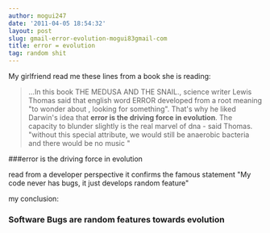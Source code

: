 ```yaml
---
author: mogui247
date: '2011-04-05 18:54:32'
layout: post
slug: gmail-error-evolution-mogui83gmail-com
title: error = evolution
tag: random shit
---
```


My girlfriend read me these lines from a book she is reading:

> ...In this book THE MEDUSA AND THE SNAIL., science writer Lewis Thomas said that english word ERROR developed from a root meaning "to wonder about , looking for something". 
> That's why he liked Darwin's idea that **error is the driving force in evolution**. 
> The capacity to blunder slightly is the real marvel of dna - said Thomas. "without this special attribute, we would still be anaerobic bacteria and there would be no music "

  
###error is the driving force in evolution

read from a developer perspective it confirms the famous statement "My code never has bugs, it just develops random feature"

my conclusion: 

### Software Bugs are random features towards evolution ###





